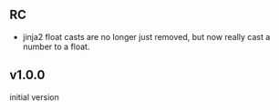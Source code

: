 RC
--

+ jinja2 float casts are no longer just removed, but now 
  really cast a number to a float.


v1.0.0 
------

initial version
